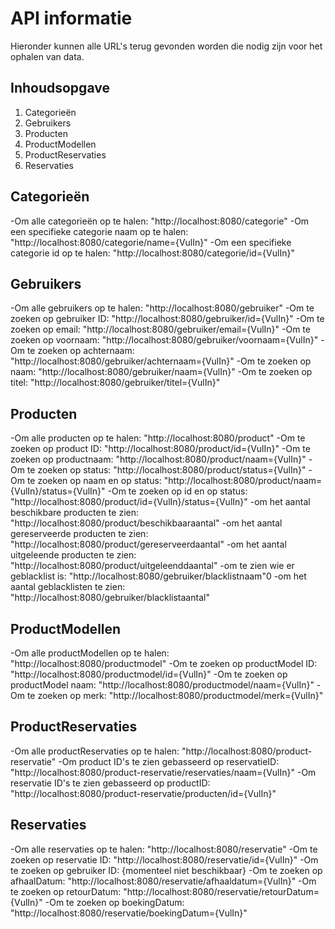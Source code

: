 # API informatie

Hieronder kunnen alle URL's terug gevonden worden die nodig zijn voor het ophalen van data.

## Inhoudsopgave

1. Categorieën
2. Gebruikers
3. Producten
4. ProductModellen
5. ProductReservaties
6. Reservaties

## Categorieën

-Om alle categorieën op te halen: "http://localhost:8080/categorie"
-Om een specifieke categorie naam op te halen: "http://localhost:8080/categorie/name={VulIn}"
-Om een specifieke categorie id op te halen: "http://localhost:8080/categorie/id={VulIn}"

## Gebruikers

-Om alle gebruikers op te halen: "http://localhost:8080/gebruiker"
-Om te zoeken op gebruiker ID: "http://localhost:8080/gebruiker/id={VulIn}"
-Om te zoeken op email: "http://localhost:8080/gebruiker/email={VulIn}"
-Om te zoeken op voornaam: "http://localhost:8080/gebruiker/voornaam={VulIn}"
-Om te zoeken op achternaam: "http://localhost:8080/gebruiker/achternaam={VulIn}"
-Om te zoeken op naam: "http://localhost:8080/gebruiker/naam={VulIn}"
-Om te zoeken op titel: "http://localhost:8080/gebruiker/titel={VulIn}"

## Producten

-Om alle producten op te halen: "http://localhost:8080/product"
-Om te zoeken op product ID: "http://localhost:8080/product/id={VulIn}"
-Om te zoeken op productnaam: "http://localhost:8080/product/naam={VulIn}"
-Om te zoeken op status: "http://localhost:8080/product/status={VulIn}"
-Om te zoeken op naam en op status: "http://localhost:8080/product/naam={VulIn}/status={VulIn}"
-Om te zoeken op id en op status: "http://localhost:8080/product/id={VulIn}/status={VulIn}"
-om het aantal beschikbare producten te zien: "http://localhost:8080/product/beschikbaaraantal"
-om het aantal gereserveerde producten te zien: "http://localhost:8080/product/gereserveerdaantal"
-om het aantal uitgeleende producten te zien: "http://localhost:8080/product/uitgeleenddaantal"
-om te zien wie er geblacklist is: "http://localhost:8080/gebruiker/blacklistnaam"0
-om het aantal geblacklisten te zien: "http://localhost:8080/gebruiker/blacklistaantal"

## ProductModellen

-Om alle productModellen op te halen: "http://localhost:8080/productmodel"
-Om te zoeken op productModel ID: "http://localhost:8080/productmodel/id={VulIn}"
-Om te zoeken op productModel naam: "http://localhost:8080/productmodel/naam={VulIn}"
-Om te zoeken op merk: "http://localhost:8080/productmodel/merk={VulIn}"

## ProductReservaties

-Om alle productReservaties op te halen: "http://localhost:8080/product-reservatie"
-Om product ID's te zien gebasseerd op reservatieID: "http://localhost:8080/product-reservatie/reservaties/naam={VulIn}"
-Om reservatie ID's te zien gebasseerd op productID: "http://localhost:8080/product-reservatie/producten/id={VulIn}"

## Reservaties

-Om alle reservaties op te halen: "http://localhost:8080/reservatie"
-Om te zoeken op reservatie ID: "http://localhost:8080/reservatie/id={VulIn}"
-Om te zoeken op gebruiker ID: {momenteel niet beschikbaar}
-Om te zoeken op afhaalDatum: "http://localhost:8080/reservatie/afhaaldatum={VulIn}"
-Om te zoeken op retourDatum: "http://localhost:8080/reservatie/retourDatum={VulIn}"
-Om te zoeken op boekingDatum: "http://localhost:8080/reservatie/boekingDatum={VulIn}"